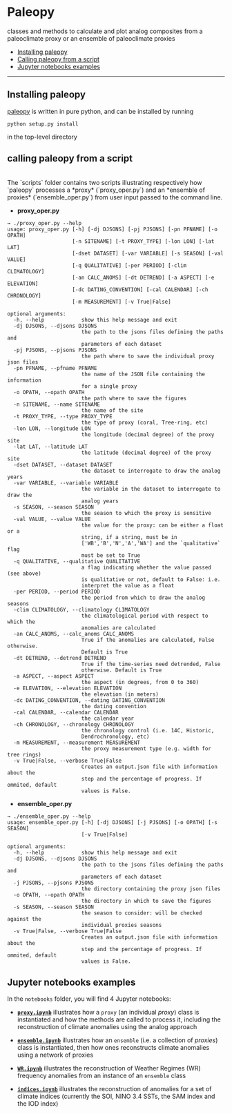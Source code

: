 # Paleopy

classes and methods to calculate and plot analog composites from
a paleoclimate proxy or an ensemble of paleoclimate proxies

- [Installing paleopy](#Installing-paleopy)
- [Calling paleopy from a script](#calling-paleopy-from-a-script)
- [Jupyter notebooks examples](#jupyter-notebooks-examples)

<hr>

## Installing paleopy

[paleopy](https://github.com/nicolasfauchereau/paleopy) is written in pure python, and can be installed by running

```
python setup.py install
```
in the top-level directory

## calling paleopy from a script  
<br>
The `scripts` folder contains two scripts illustrating respectively
how `paleopy` processes a *proxy* (`proxy_oper.py`) and an *ensemble
of proxies* (`ensemble_oper.py`) from user input passed to the command line.

+ **proxy_oper.py**

```
→ ./proxy_oper.py --help
usage: proxy_oper.py [-h] [-dj DJSONS] [-pj PJSONS] [-pn PFNAME] [-o OPATH]
                     [-n SITENAME] [-t PROXY_TYPE] [-lon LON] [-lat LAT]
                     [-dset DATASET] [-var VARIABLE] [-s SEASON] [-val VALUE]
                     [-q QUALITATIVE] [-per PERIOD] [-clim CLIMATOLOGY]
                     [-an CALC_ANOMS] [-dt DETREND] [-a ASPECT] [-e ELEVATION]
                     [-dc DATING_CONVENTION] [-cal CALENDAR] [-ch CHRONOLOGY]
                     [-m MEASUREMENT] [-v True|False]

optional arguments:
  -h, --help            show this help message and exit
  -dj DJSONS, --djsons DJSONS
                        the path to the jsons files defining the paths and
                        parameters of each dataset
  -pj PJSONS, --pjsons PJSONS
                        the path where to save the individual proxy json files
  -pn PFNAME, --pfname PFNAME
                        the name of the JSON file containing the information
                        for a single proxy
  -o OPATH, --opath OPATH
                        the path where to save the figures
  -n SITENAME, --name SITENAME
                        the name of the site
  -t PROXY_TYPE, --type PROXY_TYPE
                        the type of proxy (coral, Tree-ring, etc)
  -lon LON, --longitude LON
                        the longitude (decimal degree) of the proxy site
  -lat LAT, --latitude LAT
                        the latitude (decimal degree) of the proxy site
  -dset DATASET, --dataset DATASET
                        the dataset to interrogate to draw the analog years
  -var VARIABLE, --variable VARIABLE
                        the variable in the dataset to interrogate to draw the
                        analog years
  -s SEASON, --season SEASON
                        the season to which the proxy is sensitive
  -val VALUE, --value VALUE
                        the value for the proxy: can be either a float or a
                        string, if a string, must be in
                        ['WB','B','N','A','WA'] and the `qualitative` flag
                        must be set to True
  -q QUALITATIVE, --qualitative QUALITATIVE
                        a flag indicating whether the value passed (see above)
                        is qualitative or not, default to False: i.e.
                        interpret the value as a float
  -per PERIOD, --period PERIOD
                        the period from which to draw the analog seasons
  -clim CLIMATOLOGY, --climatology CLIMATOLOGY
                        the climatological period with respect to which the
                        anomalies are calculated
  -an CALC_ANOMS, --calc_anoms CALC_ANOMS
                        True if the anomalies are calculated, False otherwise.
                        Default is True
  -dt DETREND, --detrend DETREND
                        True if the time-series need detrended, False
                        otherwise. Default is True
  -a ASPECT, --aspect ASPECT
                        the aspect (in degrees, from 0 to 360)
  -e ELEVATION, --elevation ELEVATION
                        the elevation (in meters)
  -dc DATING_CONVENTION, --dating DATING_CONVENTION
                        the dating convention
  -cal CALENDAR, --calendar CALENDAR
                        the calendar year
  -ch CHRONOLOGY, --chronology CHRONOLOGY
                        the chronology control (i.e. 14C, Historic,
                        Dendrochronology, etc)
  -m MEASUREMENT, --measurement MEASUREMENT
                        the proxy measurement type (e.g. width for tree rings)
  -v True|False, --verbose True|False
                        Creates an output.json file with information about the
                        step and the percentage of progress. If ommited, default
                        values is False.
```

+ **ensemble_oper.py**

```
→ ./ensemble_oper.py --help
usage: ensemble_oper.py [-h] [-dj DJSONS] [-j PJSONS] [-o OPATH] [-s SEASON]
                        [-v True|False]

optional arguments:
  -h, --help            show this help message and exit
  -dj DJSONS, --djsons DJSONS
                        the path to the jsons files defining the paths and
                        parameters of each dataset
  -j PJSONS, --pjsons PJSONS
                        the directory containing the proxy json files
  -o OPATH, --opath OPATH
                        the directory in which to save the figures
  -s SEASON, --season SEASON
                        the season to consider: will be checked against the
                        individual proxies seasons
  -v True|False, --verbose True|False
                        Creates an output.json file with information about the
                        step and the percentage of progress. If ommited, default
                        values is False.
```

## Jupyter notebooks examples

In the `notebooks` folder, you will find 4 Jupyter notebooks:

+ [**`proxy.ipynb`**](https://github.com/nicolasfauchereau/paleopy/blob/master/notebooks/proxy.ipynb)
illustrates how a `proxy` (an individual *proxy*) class is instantiated and how
the methods are called to process it, including
the reconstruction of climate anomalies using the analog approach

+ [**`ensemble.ipynb`**](https://github.com/nicolasfauchereau/paleopy/blob/master/notebooks/ensemble.ipynb) illustrates how an `ensemble` (i.e. a collection of *proxies*) class is instantiated, then how ones reconstructs climate
anomalies using a network of proxies

+ [**`WR.ipynb`**](https://github.com/nicolasfauchereau/paleopy/blob/master/notebooks/WR.ipynb)
illustrates the reconstruction of Weather Regimes (WR) frequency anomalies from an instance of an `ensemble` class

+ [**`indices.ipynb`**](https://github.com/nicolasfauchereau/paleopy/blob/master/notebooks/indices.ipynb)
illustrates the reconstruction of anomalies for
a set of climate indices (currently the SOI, NINO 3.4 SSTs, the SAM index and the IOD index)
